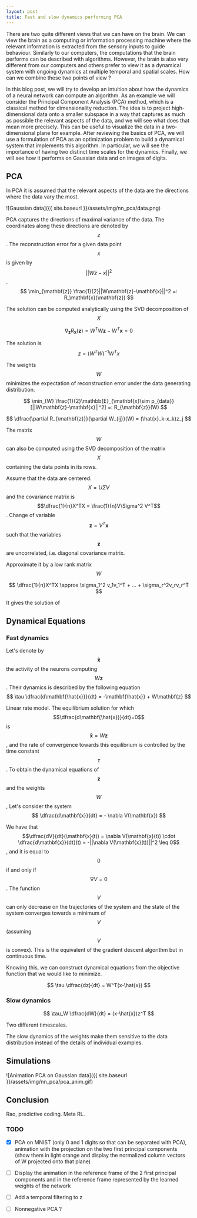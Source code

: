```yaml
---
layout: post
title: Fast and slow dynamics performing PCA
---
```


There are two quite different views that we can have on the brain. We can view the brain as a computing or information processing machine where the relevant information is extracted from the sensory inputs to guide behaviour. Similarly to our computers, the computations that the brain performs can be described with algorithms. However, the brain is also very different from our computers and others prefer to view it as a dynamical system with ongoing dynamics at multiple temporal and spatial scales. How can we combine these two points of view ?

In this blog post, we will try to develop an intuition about how the dynamics of a neural network can compute an algorithm. As an example we will consider the Principal Component Analysis (PCA) method, which is a classical method for dimensionality reduction. The idea is to project high-dimensional data onto a smaller subspace in a way that captures as much as possible the relevant aspects of the data, and we will see what does that mean more precisely. This can be useful to visualize the data in a two-dimensional plane for example. After reviewing the basics of PCA, we will use a formulation of PCA as an optimization problem to build a dynamical system that implements this algorithm. In particular, we will see the importance of having two distinct time scales for the dynamics. Finally, we will see how it performs on Gaussian data and on images of digits.

<!--Two views on the brain. One is closer to artificial intelligence and sees the brain as a computing machine. Algorithms are a list of instructions that are executed one at a time.-->

<!--The other sees it as a dynamical systems and study neuronal dynamics. Dynamical systems are described by a differential equation giving the time evolution of the state of the system. So here the evolution is specified in continuous time instead of the discrete time of algorithms.-->



<!--Quite general framework that allows us to build a dynamical system whose state evolves to minimize some objective or energy function.-->



## PCA
In PCA it is assumed that the relevant aspects of the data are the directions where the data vary the most. 

![Gaussian data]({{ site.baseurl }}/assets/img/nn_pca/data.png)

PCA captures the directions of maximal variance of the data. The coordinates along these directions are denoted by $$z$$. The reconstruction error for a given data point $$x$$ is given by $$||Wz-x||^2$$. 
$$
\min_{\mathbf{z}} \frac{1}{2}||W\mathbf{z}-\mathbf{x}||^2 =: R_\mathbf{x}(\mathbf{z})
$$

The solution can be computed analytically using the SVD decomposition of $$X$$ 

$$
\nabla_\mathbf{z} R_\mathbf{x}(\mathbf{z}) = W^TW\mathbf{z} - W^T \mathbf{x} = 0
$$


The solution is $$z=(W^TW)^{-1}W^Tx$$ 



The weights $$W$$ minimizes the expectation of reconstruction error under the data generating distribution. 

$$
\min_{W} \frac{1}{2}\mathbb{E}_{\mathbf{x}\sim p_{data}}[||W\mathbf{z}-\mathbf{x}||^2] =: R_{\mathbf{z}}(W)
$$

$$
\dfrac{\partial R_{\mathbf{z}}}{\partial W_{ij}}(W) = (\hat{x}_k-x_k)z_j
$$

The matrix $$W$$ can also be computed using the SVD decomposition of the matrix $$X$$ containing the data points in its rows.

Assume that the data are centered. $$X = U\Sigma V$$ and the covariance matrix is $$\dfrac{1}{n}X^TX = \frac{1}{n}V\Sigma^2 V^T$$. Change of variable $$\mathbf{z} = V^T\mathbf{x}$$ such that the variables $$\mathbf{z}$$ are uncorrelated, i.e. diagonal covariance matrix.

Approximate it by a low rank matrix $$W$$

$$
\dfrac{1}{n}X^TX \approx \sigma_1^2 v_1v_1^T + ... + \sigma_r^2v_rv_r^T
$$

It gives the solution of 



## Dynamical Equations

### Fast dynamics

Let's denote by $$\mathbf{\hat{x}}$$ the activity of the neurons computing $$W\mathbf{z}$$. Their dynamics is described by the following equation
$$
\tau \dfrac{d\mathbf{\hat{x}}}{dt} = -\mathbf{\hat{x}} + W\mathbf{z}
$$

Linear rate model.
The equilibrium solution for which $$\dfrac{d\mathbf{\hat{x}}}{dt}=0$$ is $$ \mathbf{\hat{x}} = W\mathbf{z}$$, and the rate of convergence towards this equilibrium is controlled by the time constant $$\tau$$. To obtain the dynamical equations of $$\mathbf{z}$$ and the weights $$W$$, 
Let's consider the system
$$
\dfrac{d\mathbf{x}}{dt} = - \nabla V(\mathbf{x})
$$

We have that $$\dfrac{dV}{dt}(\mathbf{x}(t)) = \nabla V(\mathbf{x}(t)) \cdot \dfrac{d\mathbf{x}}{dt}(t) = -||\nabla V(\mathbf{x}(t))||^2 \leq 0$$, and it is equal to $$0$$ if and only if $$\nabla V = 0$$. The function $$V$$ can only decrease on the trajectories of the system and the state of the system converges towards a minimum of $$V$$ (assuming $$V$$ is convex). This is the equivalent of the gradient descent algorithm but in continuous time.

Knowing this, we can construct dynamical equations from the objective function that we would like to minimize.




$$
\tau \dfrac{dz}{dt} = W^T(x-\hat{x})
$$

### Slow dynamics

$$
\tau_W \dfrac{dW}{dt} = (x-\hat{x})z^T
$$

Two different timescales. 

The slow dynamics of the weights make them sensitive to the data distribution instead of the details of individual examples.

## Simulations

![Animation PCA on Gaussian data]({{ site.baseurl }}/assets/img/nn_pca/pca_anim.gif)



## Conclusion

Rao, predictive coding. Meta RL.





### TODO

- [x] PCA on MNIST (only 0 and 1 digits so that can be separated with PCA), animation with the projection on the two first principal components (show them in light orange and display the normalized column vectors of W projected onto that plane)
- [ ] Display the animation in the reference frame of the 2 first principal components and  in the reference frame represented by the learned weights of the network
- [ ] Add a temporal filtering to z
- [ ] Nonnegative PCA ?



